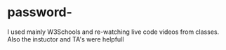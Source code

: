 # password-

I used mainly W3Schools and re-watching live code videos from classes. Also the instuctor and TA's were helpfull
